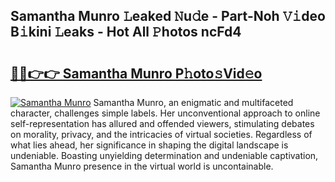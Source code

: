 ## Samantha Munro 𝙻eaked 𝙽u𝚍e - Part-Noh 𝚅𝚒deo B𝚒kini 𝙻eaks - Hot All 𝙿hotos ncFd4

# <h2><a href="http://ld02bn.urlbe.top/?page=Samantha+Munro">🔗🔗👉👉 Samantha Munro P𝚑oto𝚜Vid𝚎o</a></h2>

[![Samantha Munro](https://i.imgur.com/eBuTRDB.gif)](http://ld02bn.urlbe.top/?page=Samantha+Munro)
Samantha Munro, an enigmatic and multifaceted character, challenges simple labels. Her unconventional approach to online self-representation has allured and offended viewers, stimulating debates on morality, privacy, and the intricacies of virtual societies. Regardless of what lies ahead, her significance in shaping the digital landscape is undeniable. Boasting unyielding determination and undeniable captivation, Samantha Munro presence in the virtual world is uncontainable.
